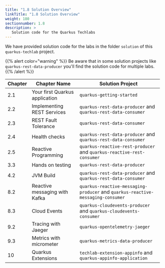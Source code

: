 ```yaml
---
title: "1.8 Solution Overview"
linkTitle: "1.8 Solution Overview"
weight: 180
sectionnumber: 1.8
description: >
   Solution code for the Quarkus Techlabs
---
```


We have provided solution code for the labs in the folder `solution` of this `quarkus-techlab` project.

{{% alert color="warning" %}}
Be aware that in some solution projects like `quarkus-rest-data-producer` you'll find the solution code for multiple labs.
{{% /alert %}}

Chapter | Chapter Name                   | Solution Project
------- |--------------------------------|---------------------------------------------------------------------------------------
2.1  | Your first Quarkus application | `quarkus-getting-started`
2.2  | Implementing REST Services     | `quarkus-rest-data-producer` and `quarkus-rest-data-consumer`
2.3  | REST Fault Tolerance           | `quarkus-rest-data-consumer`
2.4  | Health checks                  | `quarkus-rest-data-producer` and `quarkus-rest-data-consumer`
2.5  | Reactive Programming           | `quarkus-reactive-rest-producer` and `quarkus-reactive-rest-consumer`
3.3  | Hands on testing               | `quarkus-rest-data-producer`
4.2  | JVM Build                      | `quarkus-rest-data-producer` and `quarkus-rest-data-consumer`
8.2  | Reactive messaging with Kafka  | `quarkus-reactive-messaging-producer` and `quarkus-reactive-messaging-consumer`
8.3  | Cloud Events                   | `quarkus-cloudevents-producer` and `quarkus-cloudevents-consumer`
9.2  | Tracing with Jaeger            | `quarkus-opentelemetry-jaeger`
9.3  | Metrics with micrometer        | `quarkus-metrics-data-producer`
10   | Quarkus Extensions             | `techlab-extension-appinfo` and `quarkus-appinfo-application`
